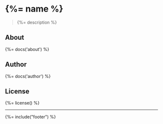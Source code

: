 # {%= name %}
> {%= description %}

## About
{%= docs('about') %}

## Author
{%= docs('author') %}

## License
{%= license() %}

***

{%= include("footer") %}
